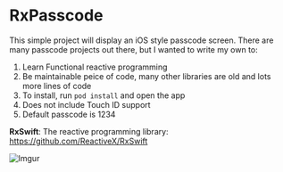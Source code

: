 # RxPasscode
This simple project will display an iOS style passcode screen. There are many passcode projects out there, but I wanted to write my own to: 

1. Learn Functional reactive programming
2. Be maintainable peice of code, many other libraries are old and lots more lines of code
3. To install, run `pod install` and open the app
4. Does not include Touch ID support
4. Default passcode is 1234

**RxSwift**: The reactive programming library: https://github.com/ReactiveX/RxSwift  

![Imgur](http://i.imgur.com/gQ1O2XB.png)
